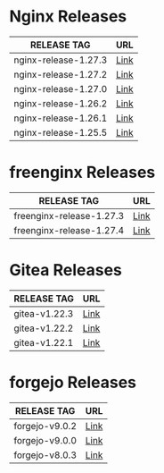 # Nginx Releases

| RELEASE TAG | URL |
|--------------|-----------------|
| nginx-release-1.27.3 | [Link](https://github.com/minoplhy/deployment/releases/tag/nginx-release-1.27.3) |
| nginx-release-1.27.2 | [Link](https://github.com/minoplhy/deployment/releases/tag/nginx-release-1.27.2) |
| nginx-release-1.27.0 | [Link](https://github.com/minoplhy/deployment/releases/tag/nginx-release-1.27.0) |
| nginx-release-1.26.2 | [Link](https://github.com/minoplhy/deployment/releases/tag/nginx-release-1.26.2) |
| nginx-release-1.26.1 | [Link](https://github.com/minoplhy/deployment/releases/tag/nginx-release-1.26.1) |
| nginx-release-1.25.5 | [Link](https://github.com/minoplhy/deployment/releases/tag/nginx-release-1.25.5) |
# freenginx Releases

| RELEASE TAG | URL |
|--------------|-----------------|
| freenginx-release-1.27.3 | [Link](https://github.com/minoplhy/deployment/releases/tag/freenginx-release-1.27.3) |
| freenginx-release-1.27.4 | [Link](https://github.com/minoplhy/deployment/releases/tag/freenginx-release-1.27.4) |
# Gitea Releases

| RELEASE TAG | URL |
|--------------|-----------------|
| gitea-v1.22.3 | [Link](https://github.com/minoplhy/deployment/releases/tag/gitea-v1.22.3) |
| gitea-v1.22.2 | [Link](https://github.com/minoplhy/deployment/releases/tag/gitea-v1.22.2) |
| gitea-v1.22.1 | [Link](https://github.com/minoplhy/deployment/releases/tag/gitea-v1.22.1) |
# forgejo Releases

| RELEASE TAG | URL |
|--------------|-----------------|
| forgejo-v9.0.2 | [Link](https://github.com/minoplhy/deployment/releases/tag/forgejo-v9.0.2) |
| forgejo-v9.0.0 | [Link](https://github.com/minoplhy/deployment/releases/tag/forgejo-v9.0.0) |
| forgejo-v8.0.3 | [Link](https://github.com/minoplhy/deployment/releases/tag/forgejo-v8.0.3) |
